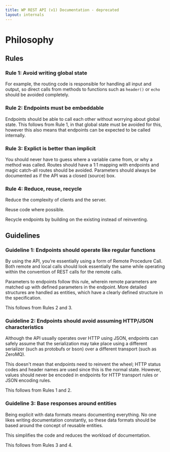 ```yaml
---
title: WP REST API (v1) Documentation - deprecated
layout: internals
---
```


Philosophy
==========

Rules
-----

### Rule 1: Avoid writing global state

  For example, the routing code is responsible for handling all input and output,
  so direct calls from methods to functions such as `header()` or `echo` should
  be avoided completely.

### Rule 2: Endpoints must be embeddable

  Endpoints should be able to call each other without worrying about global state.
  This follows from Rule 1, in that global state must be avoided for this, however
  this also means that endpoints can be expected to be called internally.

### Rule 3: Explict is better than implicit

  You should never have to guess where a variable came from, or why a method was
  called. Routes should have a 1:1 mapping with endpoints and magic catch-all
  routes should be avoided. Parameters should always be documented as if the API
  was a closed (source) box.

### Rule 4: Reduce, reuse, recycle

  Reduce the complexity of clients and the server.

  Reuse code where possible.

  Recycle endpoints by building on the existing instead of reinventing.


Guidelines
----------

### Guideline 1: Endpoints should operate like regular functions

  By using the API, you're essentially using a form of Remote Procedure Call.
  Both remote and local calls should look essentially the same while operating
  within the convention of REST calls for the remote calls.

  Parameters to endpoints follow this rule, wherein remote parameters are
  matched up with defined parameters in the endpoint. More detailed structures
  are handled as entities, which have a clearly defined structure in
  the specification.

  This follows from Rules 2 and 3.

### Guideline 2: Endpoints should avoid assuming HTTP/JSON characteristics

  Although the API usually operates over HTTP using JSON, endpoints can safely
  assume that the serialization may take place using a different serializer
  (such as protobufs or bson) over a different transport (such as ZeroMQ).

  This doesn't mean that endpoints need to reinvent the wheel; HTTP status codes
  and header names are used since this is the normal state. However, values
  should never be encoded in endpoints for HTTP transport rules or JSON encoding
  rules.

  This follows from Rules 1 and 2.

### Guideline 3: Base responses around entities

  Being explicit with data formats means documenting everything. No one likes
  writing documentation constantly, so these data formats should be based around
  the concept of reusable entities.

  This simplifies the code and reduces the workload of documentation.

  This follows from Rules 3 and 4.
